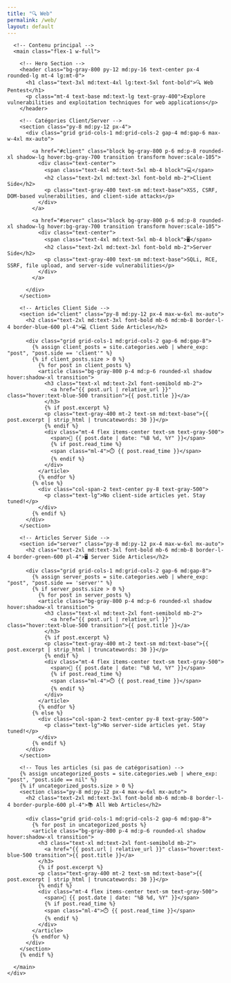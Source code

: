 ```yaml
---
title: "🔍 Web"
permalink: /web/
layout: default
---
```


<html lang="en">
<head>
  <meta charset="UTF-8" />
  <meta name="viewport" content="width=device-width, initial-scale=1.0" />
  <link href="https://cdn.jsdelivr.net/npm/tailwindcss@2.2.19/dist/tailwind.min.css" rel="stylesheet">
</head>

<body class="bg-gray-900 text-gray-100 font-sans">
  <div class="max-w-7xl lg:ml-64 mx-auto px-4">

      <!-- Contenu principal -->
      <main class="flex-1 w-full">
  
        <!-- Hero Section -->
        <header class="bg-gray-800 py-12 md:py-16 text-center px-4 rounded-lg mt-4 lg:mt-0">
          <h1 class="text-3xl md:text-4xl lg:text-5xl font-bold">🔍 Web Pentest</h1>
          <p class="mt-4 text-base md:text-lg text-gray-400">Explore vulnerabilities and exploitation techniques for web applications</p>
        </header>

        <!-- Catégories Client/Server -->
        <section class="py-8 md:py-12 px-4">
          <div class="grid grid-cols-1 md:grid-cols-2 gap-4 md:gap-6 max-w-4xl mx-auto">
            
            <a href="#client" class="block bg-gray-800 p-6 md:p-8 rounded-xl shadow-lg hover:bg-gray-700 transition transform hover:scale-105">
              <div class="text-center">
                <span class="text-4xl md:text-5xl mb-4 block">💻</span>
                <h2 class="text-2xl md:text-3xl font-bold mb-2">Client Side</h2>
                <p class="text-gray-400 text-sm md:text-base">XSS, CSRF, DOM-based vulnerabilities, and client-side attacks</p>
              </div>
            </a>

            <a href="#server" class="block bg-gray-800 p-6 md:p-8 rounded-xl shadow-lg hover:bg-gray-700 transition transform hover:scale-105">
              <div class="text-center">
                <span class="text-4xl md:text-5xl mb-4 block">🖥️</span>
                <h2 class="text-2xl md:text-3xl font-bold mb-2">Server Side</h2>
                <p class="text-gray-400 text-sm md:text-base">SQLi, RCE, SSRF, file upload, and server-side vulnerabilities</p>
              </div>
            </a>

          </div>
        </section>
    
        <!-- Articles Client Side -->
        <section id="client" class="py-8 md:py-12 px-4 max-w-6xl mx-auto">
          <h2 class="text-2xl md:text-3xl font-bold mb-6 md:mb-8 border-l-4 border-blue-600 pl-4">💻 Client Side Articles</h2>
          
          <div class="grid grid-cols-1 md:grid-cols-2 gap-6 md:gap-8">
            {% assign client_posts = site.categories.web | where_exp: "post", "post.side == 'client'" %}
            {% if client_posts.size > 0 %}
              {% for post in client_posts %}
              <article class="bg-gray-800 p-4 md:p-6 rounded-xl shadow hover:shadow-xl transition">
                <h3 class="text-xl md:text-2xl font-semibold mb-2">
                  <a href="{{ post.url | relative_url }}" class="hover:text-blue-500 transition">{{ post.title }}</a>
                </h3>
                {% if post.excerpt %}
                <p class="text-gray-400 mt-2 text-sm md:text-base">{{ post.excerpt | strip_html | truncatewords: 30 }}</p>
                {% endif %}
                <div class="mt-4 flex items-center text-sm text-gray-500">
                  <span>📅 {{ post.date | date: "%B %d, %Y" }}</span>
                  {% if post.read_time %}
                  <span class="ml-4">⏱️ {{ post.read_time }}</span>
                  {% endif %}
                </div>
              </article>
              {% endfor %}
            {% else %}
              <div class="col-span-2 text-center py-8 text-gray-500">
                <p class="text-lg">No client-side articles yet. Stay tuned!</p>
              </div>
            {% endif %}
          </div>
        </section>

        <!-- Articles Server Side -->
        <section id="server" class="py-8 md:py-12 px-4 max-w-6xl mx-auto">
          <h2 class="text-2xl md:text-3xl font-bold mb-6 md:mb-8 border-l-4 border-green-600 pl-4">🖥️ Server Side Articles</h2>
          
          <div class="grid grid-cols-1 md:grid-cols-2 gap-6 md:gap-8">
            {% assign server_posts = site.categories.web | where_exp: "post", "post.side == 'server'" %}
            {% if server_posts.size > 0 %}
              {% for post in server_posts %}
              <article class="bg-gray-800 p-4 md:p-6 rounded-xl shadow hover:shadow-xl transition">
                <h3 class="text-xl md:text-2xl font-semibold mb-2">
                  <a href="{{ post.url | relative_url }}" class="hover:text-blue-500 transition">{{ post.title }}</a>
                </h3>
                {% if post.excerpt %}
                <p class="text-gray-400 mt-2 text-sm md:text-base">{{ post.excerpt | strip_html | truncatewords: 30 }}</p>
                {% endif %}
                <div class="mt-4 flex items-center text-sm text-gray-500">
                  <span>📅 {{ post.date | date: "%B %d, %Y" }}</span>
                  {% if post.read_time %}
                  <span class="ml-4">⏱️ {{ post.read_time }}</span>
                  {% endif %}
                </div>
              </article>
              {% endfor %}
            {% else %}
              <div class="col-span-2 text-center py-8 text-gray-500">
                <p class="text-lg">No server-side articles yet. Stay tuned!</p>
              </div>
            {% endif %}
          </div>
        </section>

        <!-- Tous les articles (si pas de catégorisation) -->
        {% assign uncategorized_posts = site.categories.web | where_exp: "post", "post.side == nil" %}
        {% if uncategorized_posts.size > 0 %}
        <section class="py-8 md:py-12 px-4 max-w-6xl mx-auto">
          <h2 class="text-2xl md:text-3xl font-bold mb-6 md:mb-8 border-l-4 border-purple-600 pl-4">📚 All Web Articles</h2>
          
          <div class="grid grid-cols-1 md:grid-cols-2 gap-6 md:gap-8">
            {% for post in uncategorized_posts %}
            <article class="bg-gray-800 p-4 md:p-6 rounded-xl shadow hover:shadow-xl transition">
              <h3 class="text-xl md:text-2xl font-semibold mb-2">
                <a href="{{ post.url | relative_url }}" class="hover:text-blue-500 transition">{{ post.title }}</a>
              </h3>
              {% if post.excerpt %}
              <p class="text-gray-400 mt-2 text-sm md:text-base">{{ post.excerpt | strip_html | truncatewords: 30 }}</p>
              {% endif %}
              <div class="mt-4 flex items-center text-sm text-gray-500">
                <span>📅 {{ post.date | date: "%B %d, %Y" }}</span>
                {% if post.read_time %}
                <span class="ml-4">⏱️ {{ post.read_time }}</span>
                {% endif %}
              </div>
            </article>
            {% endfor %}
          </div>
        </section>
        {% endif %}
  
      </main>
    </div>
  </div>
</body>
</html>
